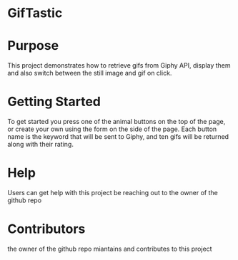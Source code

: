 # GifTastic


#  Purpose
This project demonstrates how to retrieve gifs from Giphy API, display them and also switch between the still image and gif on click.

#  Getting Started
To get started you press one of the animal buttons on the top of the page, or create your own using the form on the side of the page.  Each button name is the keyword that will be sent to Giphy, and ten gifs will be returned along with their rating. 


# Help
Users can get help with this project be reaching out to the owner of the github repo


# Contributors
the owner of the github repo miantains and contributes to this project